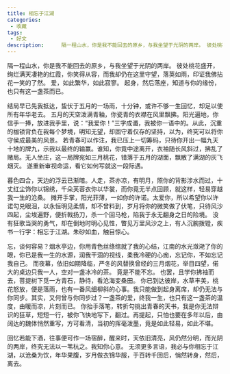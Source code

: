 ```yaml
---
title: 相忘于江湖
categories:
 - 收藏
tags:
 - 好文
description: 　   隔一程山水，你是我不能回去的原乡，与我坐望于光阴的两岸。 彼处桃花盛开，绚烂满天凄艳的红霞，你笑得从容，而我却仍在这里守望，落英如雨，印证我佛拈花一笑的了然。爱，如此繁华，如此寂寥。 起身，然后落座，知道与你的缘份，也只有这一盏茶而已。
--- 
```


隔一程山水，你是我不能回去的原乡，与我坐望于光阴的两岸。 彼处桃花盛开，绚烂满天凄艳的红霞，你笑得从容，而我却仍在这里守望，落英如雨，印证我佛拈花一笑的了然。
爱，如此繁华，如此寂寥。 起身，然后落座，知道与你的缘份，也只有这一盏茶而已。  

结局早已先我抵达，蛰伏于五月的一场雨，十分钟，或许不够一生回忆，却足以使所有年华老去。 五月的天空泼满青釉，你瓷青的衣襟在风里飘拂。阳光遍地，你信手一捧，放进我手里，说：“我爱你！”三字成谶，我被你一语中的。从此，沉重的枷锁背负在我每个梦境，明知无望，却固守着仅存的坚持，以为，终究可以将你守侯成最美的风景。 若青春可以作注，我已压上一切筹码，只待你开出一幅九天十地的牌九，示我以最终的输赢。谁知，你竟中途离开，衣袖随长风斜过，拂乱了赌局。无人坐庄，这一局牌宛如三月桃花，错落于五月的湖面，飘散了满湖的灰飞烟灭。 遂重新审视命运，看它如何写就这一段际遇。  

暮色四合，天边的浮云已渐暗。人走，茶亦凉，有明月，照你的背影涉水而过，十丈红尘饰你以锦绣，千朵芙蓉衣你以华裳，而你竟无半点回顾，就这样，轻易穿越我一生的沧桑。 摊开手掌，阳光菲薄，一如你的许诺。太爱你，所以希望你以许诺勾兑眼泪，以永恒明见柔情，却不曾料到，岁月将你的微笑做了伏笔，只待风沙四起，尘埃遍野，便折戟扬刀，杀一个回马枪，陷我于永无翻身之日的险境。 没有狂歌当哭的勇气，却在倒地时明心见性，瞥见万里风沙之上，有人沉腕拨镫，疾书一行字：相忘于江湖。朱砂如血，触目惊心。  

忘，谈何容易？烟水亭边，你用青色丝绦绾就了我的心结，江南的水光潋滟了你的眼，你已是我一生的水源，润我干涸的视线，柔我冷硬的心痂，忘记你，不如忘记我自己。 而夜幕，依旧如期降临，严冬的风替换曾经的三月烟花，举目四望，偌大的桌边只我一人，空对一盏冰冷的茶。 竟是不能不忘。 也罢，且学你拂袖而去，菩提树下觅一方青石，静待，看沧海变桑田。 你已到达彼岸，水草丰美，桃花怒放，便是落雨，也有一番风细柳斜的心事。我只能做到起身离席，却仍无法与你同步。其实，又何曾与你同步过？一盏茶的爱，终我一生，也只有这一盏茶的温度，由暖而凉，片刻而已。 你抬手落笔，转折勾挑出青春的天书，我是你无法辩识的狂草，短短一行，被你飞快地写下，翻过。再提起，只怕也要在多年以后，由阔达的魏体悄然重写，方可看清，当初的挥毫泼墨，竟是如此轻易，如此不堪。  

回忆若能下酒，往事便可作一场宿醉，醒来时，天依旧清亮，风仍然分明，而光阴的两岸，终究无法以一苇杭之。我知你心意。 无须更多言语，我必与你相忘于江湖，以沧桑为饮，年华果腹，岁月做衣锦华服，于百转千回后，悄然转身，然后，离去。
